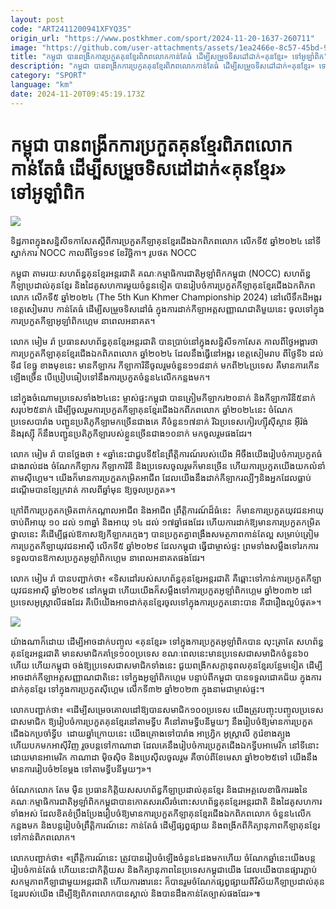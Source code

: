 ```yaml
---
layout: post
code: "ART2411200941XFYQ3S"
origin_url: "https://www.postkhmer.com/sport/2024-11-20-1637-260711"
image: "https://github.com/user-attachments/assets/1ea2466e-8c57-45bd-9fa0-71084c0fa617"
title: "កម្ពុជា បានពង្រីក​ការប្រកួតគុនខ្មែរពិភពលោក​កាន់តែធំ ដើម្បីសម្រួច​ទិសដៅដាក់«គុនខ្មែរ» ទៅអូឡាំពិក"
description: "​​កម្ពុជា បានពង្រីក​ការប្រកួតគុនខ្មែរពិភពលោក​កាន់តែធំ ដើម្បីសម្រួច​ទិសដៅដាក់«គុនខ្មែរ» ទៅអូឡាំពិក​"
category: "SPORT"
language: "km"
date: 2024-11-20T09:45:19.173Z
---
```


# កម្ពុជា បានពង្រីក​ការប្រកួតគុនខ្មែរពិភពលោក​កាន់តែធំ ដើម្បីសម្រួច​ទិសដៅដាក់«គុនខ្មែរ» ទៅអូឡាំពិក

![](https://github.com/user-attachments/assets/c447e603-da34-4355-95f7-ac453613cc11)

ទិដ្ឋភាពក្នុងសន្និសីទ​កាសែតស្តីពីការ​ប្រកួត​កីឡាគុនខ្មែរជើងឯក​ពិភពលោក លើក​ទី​៥ ឆ្នាំ​២០២៤ នៅ​ទីស្នាក់​ការ NOCC កាលពី​ថ្ងៃទ​១៩ ខែវិច្ឆិកា។ រូប​ថត NOCC

កម្ពុជា តាម​រយៈ​សហព័ន្ធ​គុនខ្មែរ​អន្តរជាតិ គណៈកម្មាធិការជាតិ​អូឡាំពិក​កម្ពុជា (NOCC) សហព័ន្ធ​កីឡា​ប្រដាល់គុនខ្មែរ និង​ដៃគូសហការ​មួយចំនួន​ទៀត បាន​រៀបចំ​ការ​ប្រកួត​កីឡាគុនខ្មែរជើងឯក​ពិភព​លោក លើក​ទី​៥ ឆ្នាំ​២០២៤ (The 5th Kun Khmer Championship 2024) នៅ​លើ​ទឹក​ដី​អង្គរ ខេត្តសៀម​រាប កាន់តែ​ធំ ដើម្បីសម្រួច​ទិសដៅធំ ក្នុងការ​ដាក់​កីឡាអត្តសញ្ញាណជាតិ​មួយនេះ ចូលទៅក្នុង​ការ​ប្រកួត​កីឡាអូឡាំពិក​ហ្គេម នាពេល​អនាគត។

លោក មៀម រ៉ា ប្រធានសហព័ន្ធ​​គុនខ្មែរ​អន្តរជាតិ បាន​ប្រាប់នៅ​ក្នុងសន្និសីទ​កាសែត កាលពី​ថ្ងៃអង្គារ​ថា ការ​ប្រកួត​កីឡាគុនខ្មែរជើងឯក​ពិភព​លោក ឆ្នាំ​២០២៤ ដែល​នឹង​​ធ្វើ​នៅ​អង្គរ ខេត្ត​សៀម​រាប ពីថ្ងៃទី​៦ ដល់​ទី​៨ ខែធ្នូ ខាង​មុខ​នេះ មានកីឡាករ កីឡាការិនី​ចូលរួម​ចំនួន​១១៨នាក់ មកពី​២៤​ប្រទេស គឺ​មានការ​កើន​ឡើងច្រើន បើ​ប្រៀប​ធៀប​ទៅនឹង​ការ​ប្រកួត​ចំនួន​៤​លើក​កន្លងមក។

នៅ​ក្នុង​ចំណោម​ប្រទេស​ទាំង​២៤នេះ ម្ចាស់​ផ្ទះ​កម្ពុជា បានត្រៀម​កីឡាករ​២០នាក់ និង​កីឡាការិនី​៥​នាក់ សរុប​២៥នាក់ ដើម្បី​ចូលរួម​ការ​ប្រកួត​កីឡាគុនខ្មែរជើងឯកពីភពលោក ឆ្នាំ​២០២៤​នេះ ចំណែក​ប្រទេសបារាំង បញ្ជូន​ប្រតិភូ​កីឡា​​មកច្រើនជាង​គេ គឺ​ចំនួន​១៧នាក់ រីឯ​ប្រទេសកៀរហ្ស៊ីស៊ីស្ថាន អ៊ីរ៉ង់ និងរុស្ស៊ី ក៏នឹង​បញ្ជូន​ប្រតិភូកីឡា​របស់​ខ្លួនច្រើនជាង​១០នាក់ មក​ចូលរួម​ផងដែរ។

លោក មៀម រ៉ា បាន​​ថ្លែងថា ៖ ​«ឆ្នាំ​​នេះជាជួបទី​៥នៃព្រឹត្តិការណ៍​របស់​យើង អីចឹង​យើង​រៀបចំការ​ប្រកួត​ធំ​ជាង​រាល់​ដង ចំណែក​​កីឡាករ កីឡាការិនី និង​ប្រទេស​ចូលរួម​ក៏មានច្រើន ហើយ​ការ​ប្រកួត​យើង​យក​លំនាំ​តាម​ស៊ីហ្គេម។ យើង​ក៏មាន​ការ​ប្រកួត​កម្រិត​អាជីព ដែល​​យើង​នឹង​ដាក់​កីឡាករ​ល្បីៗ​ និង​អ្នក​ដែល​ធ្លាប់​ដណ្តើម​បានខ្សែ​ក្រវាត់ កាលពី​ឆ្នាំមុន ឱ្យ​ចូល​​ប្រកួត»។

ក្រៅពីការ​ប្រកួតកម្រិត​ពាក់កណ្តាល​អាជីព និងអាជីព ព្រឹត្តិការណ៍​ដ៏ធំនេះ  ក៏​មាន​ការ​ប្រកួត​យុវជន​អាយុ​ចាប់ពីអាយុ ១០ ដល់ ១៣ឆ្នាំ និង​អាយុ ១៤ ដល់ ១៧ឆ្នាំផងដែរ ហើយការ​ដាក់​ឱ្យ​មានការ​ប្រកួត​កម្រិត​ថ្នាល​នេះ គឺ​ដើម្បី​ផ្តល់​ឱកាស​ឱ្យកីឡាករ​ក្មេងៗ បានប្រកួត​គ្នា​ពង្រឹង​សមត្ថភាព​កាន់តែ​ល្អ សម្រាប់​ត្រៀម​ការ​ប្រកួត​កីឡាយុវជនអាស៊ី លើក​ទី​៥ ឆ្នាំ​២០២៩ ដែល​កម្ពុជា ធ្វើ​ជាម្ចាស់​ផ្ទះ ព្រមទាំង​សម្លឹង​ទៅ​រកការទទួលបានឱកាស​​ប្រកួត​អូឡាំពិក​ហ្គេម នាពេលអនាគត​ផងដែរ។​

លោក មៀម រ៉ា បានបញ្ជាក់ថា៖ «ទិសដៅ​របស់​សហព័ន្ធគុនខ្មែរ​អន្តរជាតិ គឺឆ្ពោះ​ទៅ​កាន់​ការ​ប្រកួតកីឡាយុវជន​អាស៊ី ឆ្នាំ​២០២៩ នៅ​កម្ពុជា ហើយយើងក៏សម្លឹង​ទៅ​ការ​ប្រកួត​អូឡាំពិកហ្គេម ឆ្នាំ២០៣២ នៅប្រទេសអូស្រ្តាលីផងដែរ គឺ​បើ​យើង​អាច​ដាក់គុនខ្មែរ​​ចូល​​ទៅក្នុងការ​ប្រកួតនោះ​បាន គឺជា​រឿង​ល្អ​បំផុត»។

![](https://github.com/user-attachments/assets/dc702f20-27ca-4398-8272-696b8ec48642)

យ៉ាង​ណាក៏​ដោយ ដើម្បី​អាច​ដាក់​បញ្ចូល​ «គុនខ្មែរ» ទៅក្នុង​ការ​​ប្រកួត​អូឡាំពិក​​​បាន លុះ​ត្រា​តែ សហព័ន្ធ​គុនខ្មែរ​អន្តរជាតិ ​មានសមាជិកគាំ​ទ្រ​​​១០០ប្រទេស ខណៈ​ពេល​នេះមានប្រទេសជាសមាជិក​​ចំនួន​៦០​ហើយ ហើយ​​កម្ពុជា ចង់​ឱ្យប្រទេសជាសមាជិក​​ទាំង​នេះ ជួយ​ពង្រីក​សក្តានុពល​គុនខ្មែរបន្ថែម​ទៀត ដើម្បី​អាច​ដាក់​កីឡាអត្តសញ្ញាណជាតិ​​នេះ ទៅក្នុង​​អូឡាំពិក​ហ្គេម​ បន្ទាប់ពីកម្ពុជា បាន​ទទួល​ជោគ​ជ័យ ក្នុង​ការ​ដាក់​គុនខ្មែរ ទៅ​ក្នុងការ​ប្រកួតស៊ីហ្គេម លើក​ទី​៣២ ឆ្នាំ​២០២៣ ក្នុងនាមជា​ម្ចាស់​ផ្ទះ។

លោក​បញ្ជាក់​ថា៖ «​ដើម្បី​សម្រេចគោលដៅ​ឱ្យបាន​សមាជិក​១០០​ប្រទេស យើង​ត្រូវ​បញ្ចុះបញ្ចូល​ប្រទេសជាសមាជិក​ ឱ្យ​រៀបចំ​ការ​ប្រកួត​គុន​ខ្មែរ​​នៅតាមទ្វីប គឺ​នៅតាម​ទ្វីបនីមួយៗ នឹងរៀបចំ​ឱ្យ​មានការ​ប្រកួត​ជើងឯក​ប្រចាំទ្វីប  ដោយ​ឆ្នាំ​ក្រោយ​នេះ យើង​គ្រោងទៅបារាំង អាហ្វិ្រក អូស្ត្រាលី កូរ៉េខាងត្បូង ហើយបកមកអាស៊ីវិញ រួចបន្តទៅកាណាដា ដែល​គេ​នឹង​រៀបចំការប្រកួតជើងឯកទ្វីបអាមេរិក នៅទី​នោះ ដោយមានអាមេរិក កាណាដា ម៉ិចស៊ិច និង​ប្រេស៊ីលចូល​រួម គឺ​ចាប់ពីខែមេសា ឆ្នាំ២០២៥ទៅ យើង​នឹងមានការរៀបចំ២ខែម្ដង ទៅតាមទ្វីបនីមួយៗ»។

ចំណែក​លោក តែម ម៉ឺន ប្រធានកិត្តិយស​សហព័ន្ធ​កីឡាប្រដាល់​គុនខ្មែរ និងជាអគ្គលេខាធិការ​រង​​នៃ​គណៈកម្មាធិការ​ជាតិអូឡាំពិក​កម្ពុជា​ បាន​​កោតសរសើរ​ចំពោះ​សហព័ន្ធ​​គុន​ខ្មែរ​អន្តរជាតិ និង​ដៃគូសហការ​ទាំងអស់ ដែលខិតខំ​ប្រឹងប្រែង​​រៀបចំឱ្យ​មាន​​ការ​ប្រកួតកីឡា​គុន​ខ្មែរ​ជើងឯក​ពិភពលោក ចំនួន​៤លើក​កន្លងមក និង​បន្ត​រៀបចំព្រឹត្តិការណ៍នេះ កាន់តែ​ធំ​ ដើម្បី​ផ្សព្វ​ផ្សាយ និងពង្រីកពីកិត្យានុភាពកីឡា​គុន​ខ្មែរ ទៅកាន់ពិភព​លោក។

លោក​បញ្ជាក់​ថា៖​ «ព្រឹត្តិការណ៍នេះ ត្រូវបានរៀបចំឡើងចំនួន​៤​ដង​មកហើយ ចំណែក​​ឆ្នាំនេះ​​យើង​បន្ត​រៀបចំ​កាន់តែ​ធំ ហើយនេះជា​កិត្តិយស​ និងកិត្យានុភាព​នៃ​ប្រទេស​កម្ពុជា​យើង ដែល​យើង​បានផ្សារ​ភ្ជាប់​សកម្មភាព​កីឡា​ជាមួយ​អន្តរជាតិ ហើយ​ការងារនេះ ក៏បាន​រួមចំណែក​ផ្សព្វ​ផ្សាយ​ពី​វិស័យ​កីឡាប្រដាល់​គុនខ្មែរ​របស់​យើង ដើម្បី​ឱ្យពិភពលោក​បានស្គាល់ និង​បានដឹង​កាន់តែ​ច្បាស់​ផងដែរ»៕